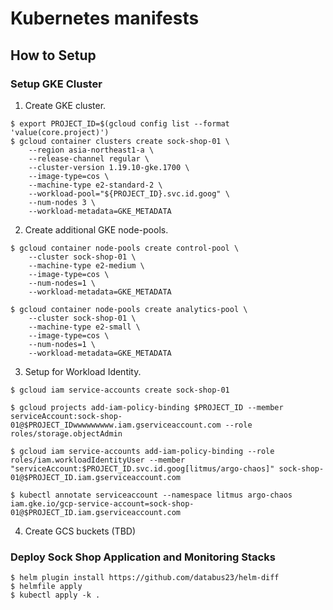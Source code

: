 # Kubernetes manifests

## How to Setup

### Setup GKE Cluster

1. Create GKE cluster.

```shell-session
$ export PROJECT_ID=$(gcloud config list --format 'value(core.project)') 
$ gcloud container clusters create sock-shop-01 \
	--region asia-northeast1-a \
	--release-channel regular \
	--cluster-version 1.19.10-gke.1700 \
	--image-type=cos \
	--machine-type e2-standard-2 \
	--workload-pool="${PROJECT_ID}.svc.id.goog" \
	--num-nodes 3 \
	--workload-metadata=GKE_METADATA
```

2. Create additional GKE node-pools.

```shell-session
$ gcloud container node-pools create control-pool \
	--cluster sock-shop-01 \
	--machine-type e2-medium \
	--image-type=cos \
	--num-nodes=1 \
	--workload-metadata=GKE_METADATA

$ gcloud container node-pools create analytics-pool \
	--cluster sock-shop-01 \
	--machine-type e2-small \
	--image-type=cos \
	--num-nodes=1 \
	--workload-metadata=GKE_METADATA
```

3. Setup for Workload Identity.

```shell-session
$ gcloud iam service-accounts create sock-shop-01
```

```shell-session
$ gcloud projects add-iam-policy-binding $PROJECT_ID --member serviceAccount:sock-shop-01@$PROJECT_IDwwwwwwwww.iam.gserviceaccount.com --role roles/storage.objectAdmin
```

```shell-session
$ gcloud iam service-accounts add-iam-policy-binding --role roles/iam.workloadIdentityUser --member "serviceAccount:$PROJECT_ID.svc.id.goog[litmus/argo-chaos]" sock-shop-01@$PROJECT_ID.iam.gserviceaccount.com
```

```shell-session
$ kubectl annotate serviceaccount --namespace litmus argo-chaos iam.gke.io/gcp-service-account=sock-shop-01@$PROJECT_ID.iam.gserviceaccount.com
```

4. Create GCS buckets (TBD)

### Deploy Sock Shop Application and Monitoring Stacks

```shell-session
$ helm plugin install https://github.com/databus23/helm-diff          
$ helmfile apply
$ kubectl apply -k .
```
